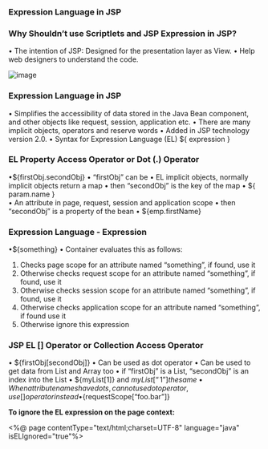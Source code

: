 ### Expression Language in JSP

### Why Shouldn’t use Scriptlets and JSP Expression in JSP?
• The intention of JSP: Designed for the presentation layer as View. 
• Help web designers to understand the code.

![image](https://github.com/PD-Repo-Point/jsp-el-Demo/assets/104901724/002327b3-7575-4606-9ea2-27fbc673ebe2)

### Expression Language in JSP

• Simplifies the accessibility of data stored in the Java Bean component, and other 
objects like request, session, application etc. 
• There are many implicit objects, operators and reserve words 
• Added in JSP technology version 2.0. 
• Syntax for Expression Language (EL) 
  ${ expression }

### EL Property Access Operator or Dot (.) Operator

•${firstObj.secondObj} 
• “firstObj” can be 
• EL implicit objects, normally implicit objects return a map 
• then “secondObj” is the key of the map 
• ${ param.name }  
• An attribute in page, request, session and application scope 
• then “secondObj” is a property of the bean 
• ${emp.firstName}


### Expression Language - Expression

•${something} 
• Container evaluates this as follows: 
1. Checks page scope for an attribute named “something”, if found, use it 
2. Otherwise checks request scope for an attribute named “something”, if found, use 
it 
3. Otherwise checks session scope for an attribute named “something”, if found, use it 
4. Otherwise checks application scope for an attribute named “something”, if found 
use it 
5. Otherwise ignore this expression

### JSP EL [] Operator or Collection Access Operator

• ${firstObj[secondObj]} 
• Can be used as dot operator 
• Can be used to get data from List and Array too 
• if “firstObj” is a List, “secondObj” is an index into the List 
• ${myList[1]} and ${myList[“1”]} the same 
• When attribute names have dots, cannot use dot operator, use [] operator 
instead 
•${requestScope[“foo.bar”]}



**To ignore the EL expression on the page context:**

<%@ page contentType="text/html;charset=UTF-8" language="java" isELIgnored="true"%> 



